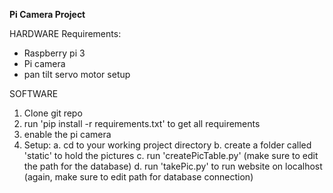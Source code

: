 **Pi Camera Project**

HARDWARE Requirements:
- Raspberry pi 3
- Pi camera
- pan tilt servo motor setup

SOFTWARE
   1. Clone git repo
   2. run 'pip install -r requirements.txt' to get all requirements
   3. enable the pi camera
   4. Setup:
      a. cd to your working project directory
      b. create a folder called 'static' to hold the pictures
      c. run 'createPicTable.py' (make sure to edit the path for the database)
      d. run 'takePic.py' to run website on localhost (again, make sure to edit path for database connection)

